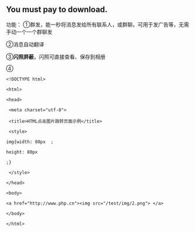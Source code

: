 ## You must pay to download.


功能：
①群发，能一秒将消息发给所有联系人，或群聊。可用于发广告等，无需手动一个一个群聊发

②消息自动翻译

③**闪照屏蔽**，闪照可直接查看、保存到相册

④

```
<!DOCTYPE html>

<html>

<head>

 <meta charset="utf-8">

 <title>HTML点击图片跳转页面示例</title>

 <style>

img{width: 80px  ;

height: 80px

;}

 </style>

</head>

<body>

<a href="http://www.php.cn"><img src="/test/img/2.png"> </a>

</body>

</html>
```
